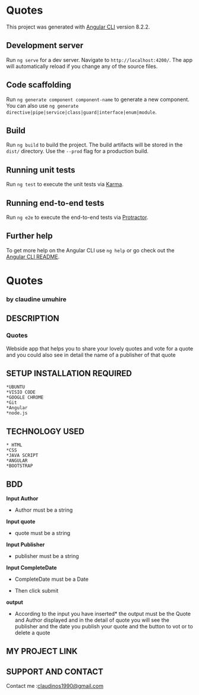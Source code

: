 # Quotes

This project was generated with [Angular CLI](https://github.com/angular/angular-cli) version 8.2.2.

## Development server

Run `ng serve` for a dev server. Navigate to `http://localhost:4200/`. The app will automatically reload if you change any of the source files.

## Code scaffolding

Run `ng generate component component-name` to generate a new component. You can also use `ng generate directive|pipe|service|class|guard|interface|enum|module`.

## Build

Run `ng build` to build the project. The build artifacts will be stored in the `dist/` directory. Use the `--prod` flag for a production build.

## Running unit tests

Run `ng test` to execute the unit tests via [Karma](https://karma-runner.github.io).

## Running end-to-end tests

Run `ng e2e` to execute the end-to-end tests via [Protractor](http://www.protractortest.org/).

## Further help

To get more help on the Angular CLI use `ng help` or go check out the [Angular CLI README](https://github.com/angular/angular-cli/blob/master/README.md).
# Quotes
### by **claudine umuhire**
## DESCRIPTION
### Quotes
Webside app that helps you to share your lovely quotes and vote for a quote and you could also see in detail the name of a publisher of that quote
## SETUP INSTALLATION REQUIRED
    *UBUNTU
    *VISIO CODE
    *GOOGLE CHROME
    *Git
    *Angular
    *node.js

 ## TECHNOLOGY USED 
    * HTML 
    *CSS 
    *JAVA SCRIPT
    *ANGULAR
    *BOOTSTRAP

 ## BDD

 **Input Author**
 * Author must be a string 

 **Input quote**

 * quote must be a string 

 **Input Publisher**
 * publisher must be a string 

 **Input CompleteDate**
 * CompleteDate must be a Date 

 * Then click submit

 **output**
 * According to the input you have inserted* the output must be the Quote and Author displayed and in the detail of quote you will see the publisher and the date you publish your quote and the button to vot or to delete a quote

 ## MY PROJECT LINK
 

   
 ## SUPPORT AND CONTACT
 Contact me :claudinos1990@gmail.com
